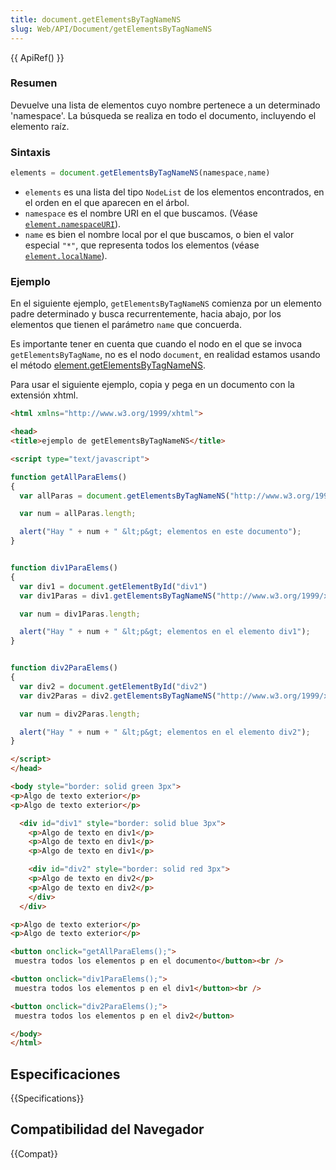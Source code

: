 ```yaml
---
title: document.getElementsByTagNameNS
slug: Web/API/Document/getElementsByTagNameNS
---
```


{{ ApiRef() }}

### Resumen

Devuelve una lista de elementos cuyo nombre pertenece a un determinado 'namespace'. La búsqueda se realiza en todo el documento, incluyendo el elemento raíz.

### Sintaxis

```js
elements = document.getElementsByTagNameNS(namespace,name)
```

- `elements` es una lista del tipo `NodeList` de los elementos encontrados, en el orden en el que aparecen en el árbol.
- `namespace` es el nombre URI en el que buscamos. (Véase [`element.namespaceURI`](/es/DOM/element.namespaceURI)).
- `name` es bien el nombre local por el que buscamos, o bien el valor especial `"*"`, que representa todos los elementos (véase [`element.localName`](/es/DOM/element.localName)).

### Ejemplo

En el siguiente ejemplo, `getElementsByTagNameNS` comienza por un elemento padre determinado y busca recurrentemente, hacia abajo, por los elementos que tienen el parámetro `name` que concuerda.

Es importante tener en cuenta que cuando el nodo en el que se invoca `getElementsByTagName`, no es el nodo `document`, en realidad estamos usando el método [element.getElementsByTagNameNS](/es/DOM/element.getElementsByTagNameNS).

Para usar el siguiente ejemplo, copia y pega en un documento con la extensión xhtml.

```html
<html xmlns="http://www.w3.org/1999/xhtml">

<head>
<title>ejemplo de getElementsByTagNameNS</title>

<script type="text/javascript">

function getAllParaElems()
{
  var allParas = document.getElementsByTagNameNS("http://www.w3.org/1999/xhtml", "p");

  var num = allParas.length;

  alert("Hay " + num + " &lt;p&gt; elementos en este documento");
}


function div1ParaElems()
{
  var div1 = document.getElementById("div1")
  var div1Paras = div1.getElementsByTagNameNS("http://www.w3.org/1999/xhtml", "p");

  var num = div1Paras.length;

  alert("Hay " + num + " &lt;p&gt; elementos en el elemento div1");
}


function div2ParaElems()
{
  var div2 = document.getElementById("div2")
  var div2Paras = div2.getElementsByTagNameNS("http://www.w3.org/1999/xhtml", "p");

  var num = div2Paras.length;

  alert("Hay " + num + " &lt;p&gt; elementos en el elemento div2");
}

</script>
</head>

<body style="border: solid green 3px">
<p>Algo de texto exterior</p>
<p>Algo de texto exterior</p>

  <div id="div1" style="border: solid blue 3px">
    <p>Algo de texto en div1</p>
    <p>Algo de texto en div1</p>
    <p>Algo de texto en div1</p>

    <div id="div2" style="border: solid red 3px">
    <p>Algo de texto en div2</p>
    <p>Algo de texto en div2</p>
    </div>
  </div>

<p>Algo de texto exterior</p>
<p>Algo de texto exterior</p>

<button onclick="getAllParaElems();">
 muestra todos los elementos p en el documento</button><br />

<button onclick="div1ParaElems();">
 muestra todos los elementos p en el div1</button><br />

<button onclick="div2ParaElems();">
 muestra todos los elementos p en el div2</button>

</body>
</html>
```

## Especificaciones

{{Specifications}}

## Compatibilidad del Navegador

{{Compat}}
